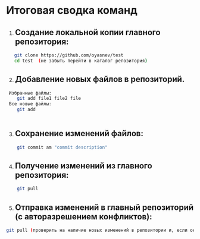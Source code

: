 # Итоговая сводка команд 
1. ## Создание локальной копии главного репозитория: 
 ```sh
    git clone https://github.com/oyasnev/test
    cd test  (не забыть перейти в каталог репозитория)
 ```
2. ## Добавление новых файлов в репозиторий. 
```sh
 Избранные файлы: 
    git add file1 file2 file
 Все новые файлы: 
    git add 
    
```
3. ## Сохранение изменений файлов: 
```sh
    git commit ­am "commit description"
 ```
4. ## Получение изменений из главного репозитория: 
```sh
    git pull
```
5. ## Отправка изменений в главный репозиторий (с авторазрешением конфликтов): 
```sh
git pull (проверить на наличие новых изменений в репозитории и, если они есть, выкачать их и объединить с локальными изменениями)git push  (отправить изменения в репозиторий)
```
